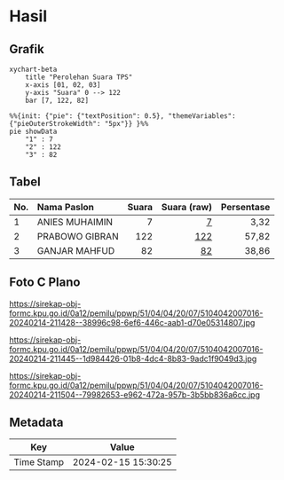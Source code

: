 # Hasil

## Grafik

```mermaid
xychart-beta
    title "Perolehan Suara TPS"
    x-axis [01, 02, 03]
    y-axis "Suara" 0 --> 122
    bar [7, 122, 82]
```

```mermaid
%%{init: {"pie": {"textPosition": 0.5}, "themeVariables": {"pieOuterStrokeWidth": "5px"}} }%%
pie showData
    "1" : 7
    "2" : 122
    "3" : 82
```

## Tabel

| No. | Nama Paslon    | Suara | Suara (raw) | Persentase |
|:--- |:-------------- | -----:| -----------:| ----------:|
| 1   | ANIES MUHAIMIN | 7     | [7][p-1]    | 3,32       |
| 2   | PRABOWO GIBRAN | 122   | [122][p-2]  | 57,82      |
| 3   | GANJAR MAHFUD  | 82    | [82][p-3]   | 38,86      |


[p-1]: https://github.com/gigit-pemilu/pemilu-2024-51-bali/blob/main/pilpres/hitung-suara/sub/51-bali/sub/04-gianyar/sub/04-tampaksiring/sub/2007-pejeng-kangin/sub/016-tps/sub/paslon-1.txt
[p-2]: https://github.com/gigit-pemilu/pemilu-2024-51-bali/blob/main/pilpres/hitung-suara/sub/51-bali/sub/04-gianyar/sub/04-tampaksiring/sub/2007-pejeng-kangin/sub/016-tps/sub/paslon-2.txt
[p-3]: https://github.com/gigit-pemilu/pemilu-2024-51-bali/blob/main/pilpres/hitung-suara/sub/51-bali/sub/04-gianyar/sub/04-tampaksiring/sub/2007-pejeng-kangin/sub/016-tps/sub/paslon-3.txt

## Foto C Plano

https://sirekap-obj-formc.kpu.go.id/0a12/pemilu/ppwp/51/04/04/20/07/5104042007016-20240214-211428--38996c98-6ef6-446c-aab1-d70e05314807.jpg

https://sirekap-obj-formc.kpu.go.id/0a12/pemilu/ppwp/51/04/04/20/07/5104042007016-20240214-211445--1d984426-01b8-4dc4-8b83-9adc1f9049d3.jpg

https://sirekap-obj-formc.kpu.go.id/0a12/pemilu/ppwp/51/04/04/20/07/5104042007016-20240214-211504--79982653-e962-472a-957b-3b5bb836a6cc.jpg


## Metadata

| Key        | Value               |
| ---------- | ------------------- |
| Time Stamp | 2024-02-15 15:30:25 |



